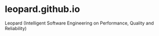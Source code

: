 # leopard.github.io
Leopard (Intelligent Software Engineering on Performance, Quality and Reliability)
